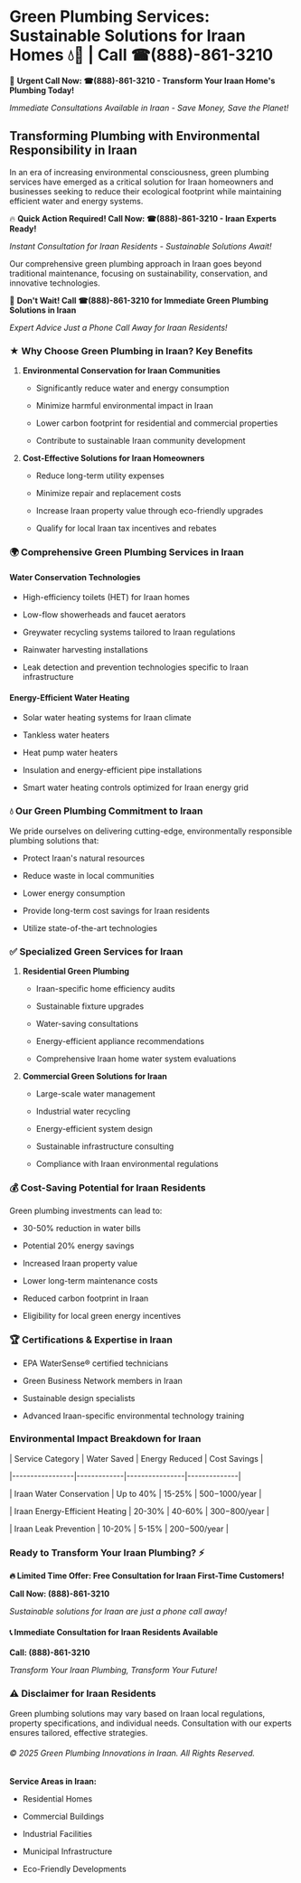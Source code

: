 # Green Plumbing Services: Sustainable Solutions for Iraan Homes 💧🌿 | Call ☎(888)-861-3210

🚨 **Urgent Call Now: ☎(888)-861-3210 - Transform Your Iraan Home's Plumbing Today!**
*Immediate Consultations Available in Iraan - Save Money, Save the Planet!*

## Transforming Plumbing with Environmental Responsibility in Iraan

In an era of increasing environmental consciousness, green plumbing services have emerged as a critical solution for Iraan homeowners and businesses seeking to reduce their ecological footprint while maintaining efficient water and energy systems. 

🔥 **Quick Action Required! Call Now: ☎(888)-861-3210 - Iraan Experts Ready!**
*Instant Consultation for Iraan Residents - Sustainable Solutions Await!*

Our comprehensive green plumbing approach in Iraan goes beyond traditional maintenance, focusing on sustainability, conservation, and innovative technologies.

🚨 **Don't Wait! Call ☎(888)-861-3210 for Immediate Green Plumbing Solutions in Iraan**
*Expert Advice Just a Phone Call Away for Iraan Residents!*

### ★ Why Choose Green Plumbing in Iraan? Key Benefits

1. **Environmental Conservation for Iraan Communities** 
   - Significantly reduce water and energy consumption
   - Minimize harmful environmental impact in Iraan
   - Lower carbon footprint for residential and commercial properties
   - Contribute to sustainable Iraan community development

2. **Cost-Effective Solutions for Iraan Homeowners** 
   - Reduce long-term utility expenses
   - Minimize repair and replacement costs
   - Increase Iraan property value through eco-friendly upgrades
   - Qualify for local Iraan tax incentives and rebates

### 🌍 Comprehensive Green Plumbing Services in Iraan

#### Water Conservation Technologies
- High-efficiency toilets (HET) for Iraan homes
- Low-flow showerheads and faucet aerators
- Greywater recycling systems tailored to Iraan regulations
- Rainwater harvesting installations
- Leak detection and prevention technologies specific to Iraan infrastructure

#### Energy-Efficient Water Heating
- Solar water heating systems for Iraan climate
- Tankless water heaters
- Heat pump water heaters
- Insulation and energy-efficient pipe installations
- Smart water heating controls optimized for Iraan energy grid

### 💧 Our Green Plumbing Commitment to Iraan

We pride ourselves on delivering cutting-edge, environmentally responsible plumbing solutions that:
- Protect Iraan's natural resources
- Reduce waste in local communities
- Lower energy consumption
- Provide long-term cost savings for Iraan residents
- Utilize state-of-the-art technologies

### ✅ Specialized Green Services for Iraan

1. **Residential Green Plumbing**
   - Iraan-specific home efficiency audits
   - Sustainable fixture upgrades
   - Water-saving consultations
   - Energy-efficient appliance recommendations
   - Comprehensive Iraan home water system evaluations

2. **Commercial Green Solutions for Iraan**
   - Large-scale water management
   - Industrial water recycling
   - Energy-efficient system design
   - Sustainable infrastructure consulting
   - Compliance with Iraan environmental regulations

### 💰 Cost-Saving Potential for Iraan Residents

Green plumbing investments can lead to:
- 30-50% reduction in water bills
- Potential 20% energy savings
- Increased Iraan property value
- Lower long-term maintenance costs
- Reduced carbon footprint in Iraan
- Eligibility for local green energy incentives

### 🏆 Certifications & Expertise in Iraan

- EPA WaterSense® certified technicians
- Green Business Network members in Iraan
- Sustainable design specialists
- Advanced Iraan-specific environmental technology training

### Environmental Impact Breakdown for Iraan

| Service Category | Water Saved | Energy Reduced | Cost Savings |
|-----------------|-------------|----------------|--------------|
| Iraan Water Conservation | Up to 40% | 15-25% | $500-$1000/year |
| Iraan Energy-Efficient Heating | 20-30% | 40-60% | $300-$800/year |
| Iraan Leak Prevention | 10-20% | 5-15% | $200-$500/year |

### Ready to Transform Your Iraan Plumbing? ⚡

**🔥 Limited Time Offer: Free Consultation for Iraan First-Time Customers!**

**Call Now: (888)-861-3210**
*Sustainable solutions for Iraan are just a phone call away!*

#### 📞 Immediate Consultation for Iraan Residents Available

**Call: (888)-861-3210**
*Transform Your Iraan Plumbing, Transform Your Future!*

### ⚠️ Disclaimer for Iraan Residents

Green plumbing solutions may vary based on Iraan local regulations, property specifications, and individual needs. Consultation with our experts ensures tailored, effective strategies.

###### © 2025 Green Plumbing Innovations in Iraan. All Rights Reserved.

**Service Areas in Iraan:** 
- Residential Homes
- Commercial Buildings
- Industrial Facilities
- Municipal Infrastructure
- Eco-Friendly Developments